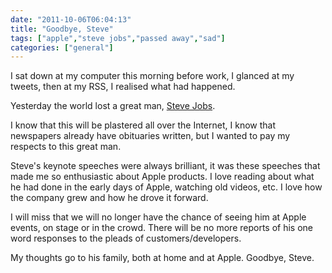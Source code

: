```yaml
---
date: "2011-10-06T06:04:13"
title: "Goodbye, Steve"
tags: ["apple","steve jobs","passed away","sad"]
categories: ["general"]
---
```


I sat down at my computer this morning before work, I glanced at my tweets, then at my RSS, I realised what had happened. 
 
Yesterday the world lost a great man, [Steve Jobs][1]. 
<!--more-->
I know that this will be plastered all over the Internet, I know that newspapers already have obituaries written, but I wanted to pay my respects to this great man. 
 
Steve's keynote speeches were always brilliant, it was these speeches that made me so enthusiastic about Apple products.  I love reading about what he had done in the early days of Apple, watching old videos, etc. I love how the company grew and how he drove it forward. 
 
I will miss that we will no longer have the chance of seeing him at Apple events, on stage or in the crowd.  There will be no more reports of his one word responses to the pleads of customers/developers. 
 
My thoughts go to his family, both at home and at Apple.  Goodbye, Steve.

  [1]: http://www.apple.com/stevejobs/
